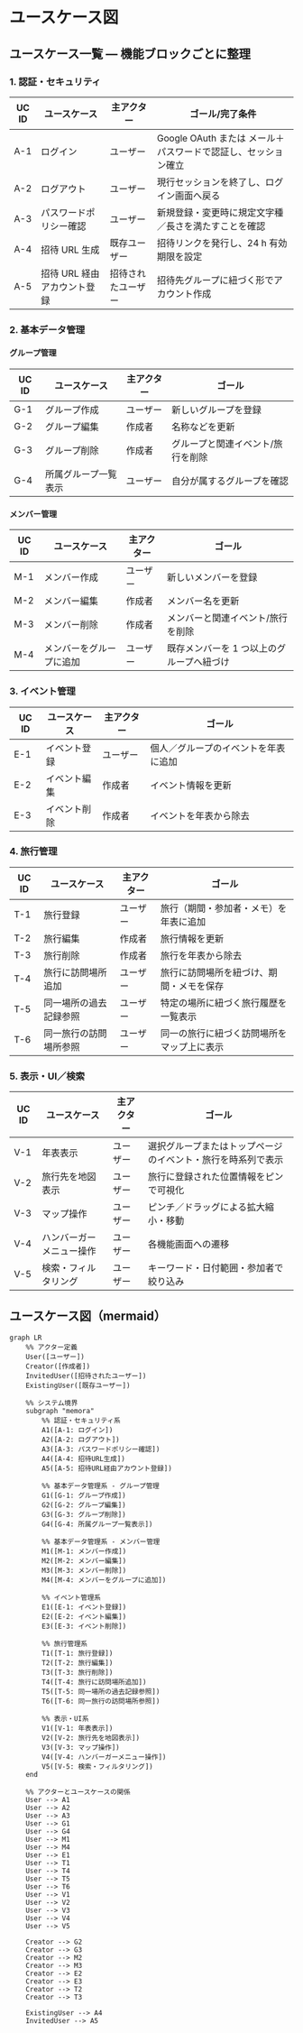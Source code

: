 # ユースケース図

## ユースケース一覧 — 機能ブロックごとに整理

### 1. 認証・セキュリティ

| UC ID | ユースケース | 主アクター | ゴール/完了条件 |
|-------|-------------|------------|----------------|
| A-1 | ログイン | ユーザー | Google OAuth または メール＋パスワードで認証し、セッション確立 |
| A-2 | ログアウト | ユーザー | 現行セッションを終了し、ログイン画面へ戻る |
| A-3 | パスワードポリシー確認 | ユーザー | 新規登録・変更時に規定文字種／長さを満たすことを確認 |
| A-4 | 招待 URL 生成 | 既存ユーザー | 招待リンクを発行し、24 h 有効期限を設定 |
| A-5 | 招待 URL 経由アカウント登録 | 招待されたユーザー | 招待先グループに紐づく形でアカウント作成 |

### 2. 基本データ管理

#### グループ管理

| UC ID | ユースケース | 主アクター | ゴール |
|-------|-------------|------------|-------|
| G-1 | グループ作成 | ユーザー | 新しいグループを登録 |
| G-2 | グループ編集 | 作成者 | 名称などを更新 |
| G-3 | グループ削除 | 作成者 | グループと関連イベント/旅行を削除 |
| G-4 | 所属グループ一覧表示 | ユーザー | 自分が属するグループを確認 |

#### メンバー管理

| UC ID | ユースケース | 主アクター | ゴール |
|-------|-------------|------------|-------|
| M-1 | メンバー作成 | ユーザー | 新しいメンバーを登録 |
| M-2 | メンバー編集 | 作成者 | メンバー名を更新 |
| M-3 | メンバー削除 | 作成者 | メンバーと関連イベント/旅行を削除 |
| M-4 | メンバーをグループに追加 | ユーザー | 既存メンバーを 1 つ以上のグループへ紐づけ |

### 3. イベント管理

| UC ID | ユースケース | 主アクター | ゴール |
|-------|-------------|------------|-------|
| E-1 | イベント登録 | ユーザー | 個人／グループのイベントを年表に追加 |
| E-2 | イベント編集 | 作成者 | イベント情報を更新 |
| E-3 | イベント削除 | 作成者 | イベントを年表から除去 |

### 4. 旅行管理

| UC ID | ユースケース | 主アクター | ゴール |
|-------|-------------|------------|-------|
| T-1 | 旅行登録 | ユーザー | 旅行（期間・参加者・メモ）を年表に追加 |
| T-2 | 旅行編集 | 作成者 | 旅行情報を更新 |
| T-3 | 旅行削除 | 作成者 | 旅行を年表から除去 |
| T-4 | 旅行に訪問場所追加 | ユーザー | 旅行に訪問場所を紐づけ、期間・メモを保存 |
| T-5 | 同一場所の過去記録参照 | ユーザー | 特定の場所に紐づく旅行履歴を一覧表示 |
| T-6 | 同一旅行の訪問場所参照 | ユーザー | 同一の旅行に紐づく訪問場所をマップ上に表示 |

### 5. 表示・UI／検索

| UC ID | ユースケース | 主アクター | ゴール |
|-------|-------------|------------|-------|
| V-1 | 年表表示 | ユーザー | 選択グループまたはトップページのイベント・旅行を時系列で表示 |
| V-2 | 旅行先を地図表示 | ユーザー | 旅行に登録された位置情報をピンで可視化 |
| V-3 | マップ操作 | ユーザー | ピンチ／ドラッグによる拡大縮小・移動 |
| V-4 | ハンバーガーメニュー操作 | ユーザー | 各機能画面への遷移 |
| V-5 | 検索・フィルタリング | ユーザー | キーワード・日付範囲・参加者で絞り込み |

## ユースケース図（mermaid）

```mermaid
graph LR
    %% アクター定義
    User([ユーザー])
    Creator([作成者])
    InvitedUser([招待されたユーザー])
    ExistingUser([既存ユーザー])
    
    %% システム境界
    subgraph "memora"
        %% 認証・セキュリティ系
        A1([A-1: ログイン])
        A2([A-2: ログアウト])
        A3([A-3: パスワードポリシー確認])
        A4([A-4: 招待URL生成])
        A5([A-5: 招待URL経由アカウント登録])
        
        %% 基本データ管理系 - グループ管理
        G1([G-1: グループ作成])
        G2([G-2: グループ編集])
        G3([G-3: グループ削除])
        G4([G-4: 所属グループ一覧表示])
        
        %% 基本データ管理系 - メンバー管理
        M1([M-1: メンバー作成])
        M2([M-2: メンバー編集])
        M3([M-3: メンバー削除])
        M4([M-4: メンバーをグループに追加])
        
        %% イベント管理系
        E1([E-1: イベント登録])
        E2([E-2: イベント編集])
        E3([E-3: イベント削除])
        
        %% 旅行管理系
        T1([T-1: 旅行登録])
        T2([T-2: 旅行編集])
        T3([T-3: 旅行削除])
        T4([T-4: 旅行に訪問場所追加])
        T5([T-5: 同一場所の過去記録参照])
        T6([T-6: 同一旅行の訪問場所参照])
        
        %% 表示・UI系
        V1([V-1: 年表表示])
        V2([V-2: 旅行先を地図表示])
        V3([V-3: マップ操作])
        V4([V-4: ハンバーガーメニュー操作])
        V5([V-5: 検索・フィルタリング])
    end
    
    %% アクターとユースケースの関係
    User --> A1
    User --> A2
    User --> A3
    User --> G1
    User --> G4
    User --> M1
    User --> M4
    User --> E1
    User --> T1
    User --> T4
    User --> T5
    User --> T6
    User --> V1
    User --> V2
    User --> V3
    User --> V4
    User --> V5
    
    Creator --> G2
    Creator --> G3
    Creator --> M2
    Creator --> M3
    Creator --> E2
    Creator --> E3
    Creator --> T2
    Creator --> T3
    
    ExistingUser --> A4
    InvitedUser --> A5
```
